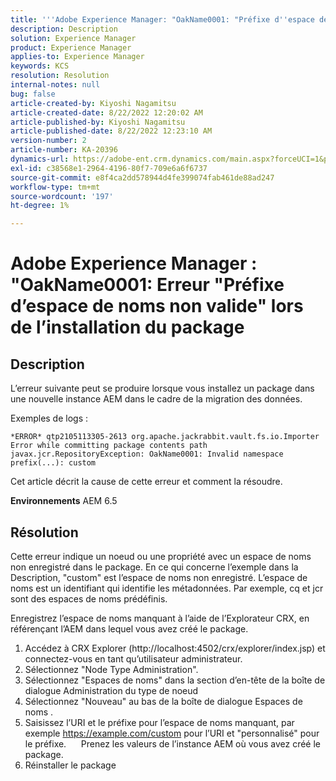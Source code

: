 ```yaml
---
title: '''Adobe Experience Manager: "OakName0001: "Préfixe d''espace de noms non valide" erreur lors de l''installation du package'
description: Description
solution: Experience Manager
product: Experience Manager
applies-to: Experience Manager
keywords: KCS
resolution: Resolution
internal-notes: null
bug: false
article-created-by: Kiyoshi Nagamitsu
article-created-date: 8/22/2022 12:20:02 AM
article-published-by: Kiyoshi Nagamitsu
article-published-date: 8/22/2022 12:23:10 AM
version-number: 2
article-number: KA-20396
dynamics-url: https://adobe-ent.crm.dynamics.com/main.aspx?forceUCI=1&pagetype=entityrecord&etn=knowledgearticle&id=3431d625-b021-ed11-b83e-002248086696
exl-id: c38568e1-2964-4196-80f7-709e6a6f6737
source-git-commit: e8f4ca2dd578944d4fe399074fab461de88ad247
workflow-type: tm+mt
source-wordcount: '197'
ht-degree: 1%

---
```


# Adobe Experience Manager : &quot;OakName0001: Erreur &quot;Préfixe d’espace de noms non valide&quot; lors de l’installation du package

## Description


L’erreur suivante peut se produire lorsque vous installez un package dans une nouvelle instance AEM dans le cadre de la migration des données.

Exemples de logs :


```
*ERROR* qtp2105113305-2613 org.apache.jackrabbit.vault.fs.io.Importer Error while committing package contents path javax.jcr.RepositoryException: OakName0001: Invalid namespace prefix(...): custom
```




Cet article décrit la cause de cette erreur et comment la résoudre.

<b>Environnements</b>
AEM 6.5


## Résolution


Cette erreur indique un noeud ou une propriété avec un espace de noms non enregistré dans le package.
En ce qui concerne l’exemple dans la Description, &quot;custom&quot; est l’espace de noms non enregistré.
L’espace de noms est un identifiant qui identifie les métadonnées. Par exemple, cq et jcr sont des espaces de noms prédéfinis.

Enregistrez l’espace de noms manquant à l’aide de l’Explorateur CRX, en référençant l’AEM dans lequel vous avez créé le package.

1. Accédez à CRX Explorer (http://localhost:4502/crx/explorer/index.jsp) et connectez-vous en tant qu’utilisateur administrateur.
2. Sélectionnez &quot;Node Type Administration&quot;.
3. Sélectionnez &quot;Espaces de noms&quot; dans la section d’en-tête de la boîte de dialogue Administration du type de noeud
4. Sélectionnez &quot;Nouveau&quot; au bas de la boîte de dialogue Espaces de noms .
5. Saisissez l’URI et le préfixe pour l’espace de noms manquant, par exemple https://example.com/custom pour l’URI et &quot;personnalisé&quot; pour le préfixe.
     Prenez les valeurs de l’instance AEM où vous avez créé le package.
6. Réinstaller le package
